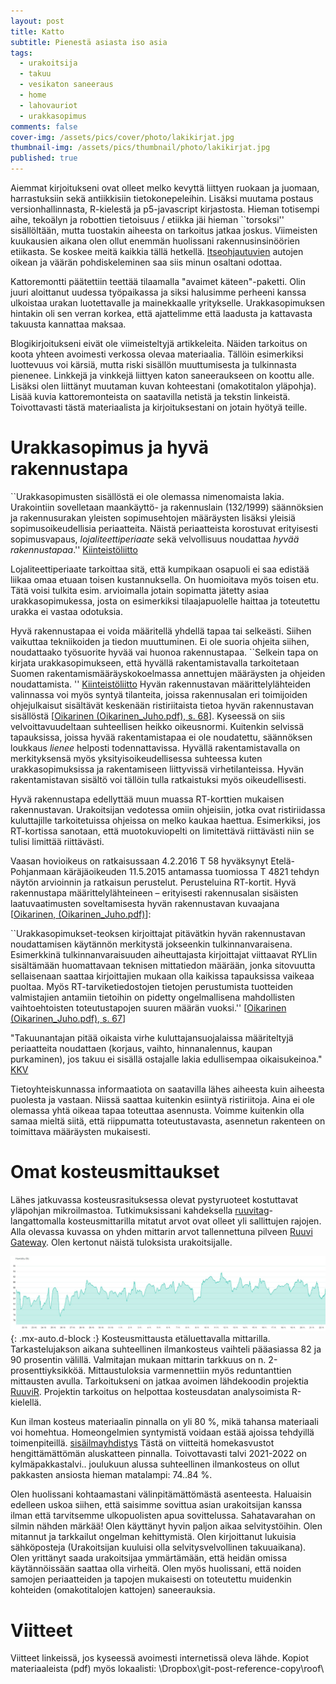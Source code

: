 ```yaml
---
layout: post
title: Katto
subtitle: Pienestä asiasta iso asia
tags:
  - urakoitsija
  - takuu
  - vesikaton saneeraus
  - home
  - lahovauriot
  - urakkasopimus
comments: false
cover-img: /assets/pics/cover/photo/lakikirjat.jpg
thumbnail-img: /assets/pics/thumbnail/photo/lakikirjat.jpg
published: true
---
```


Aiemmat kirjoitukseni ovat olleet melko kevyttä liittyen ruokaan ja juomaan, harrastuksiin sekä antiikkisiin tietokonepeleihin. Lisäksi muutama postaus versionhallinnasta, R-kielestä ja p5-javascript kirjastosta. Hieman totisempi aihe, tekoälyn ja robottien tietoisuus / etiikka jäi hieman ``torsoksi'' sisällöltään, mutta tuostakin aiheesta on tarkoitus jatkaa joskus. Viimeisten kuukausien aikana olen ollut enemmän huolissani rakennusinsinöörien etiikasta. Se koskee meitä kaikkia tällä hetkellä. [Itseohjautuvien](https://www.iltalehti.fi/digi/a/2015102520555705) autojen oikean ja väärän pohdiskeleminen saa siis minun osaltani odottaa.

Kattoremontti päätettiin teettää tilaamalla "avaimet käteen"-paketti. Olin juuri aloittanut uudessa työpaikassa ja siksi halusimme perheeni kanssa ulkoistaa urakan luotettavalle ja mainekkaalle yritykselle. Urakkasopimuksen hintakin oli sen verran korkea, että ajattelimme että laadusta ja kattavasta takuusta kannattaa maksaa.

Blogikirjoitukseni eivät ole viimeisteltyjä artikkeleita. Näiden tarkoitus on koota yhteen avoimesti verkossa olevaa materiaalia. Tällöin esimerkiksi luottevuus voi kärsiä, mutta riski sisällön muuttumisesta ja tulkinnasta pienenee. Linkkejä ja vinkkejä liittyen katon saneeraukseen on koottu alle. Lisäksi olen liittänyt muutaman kuvan kohteestani (omakotitalon yläpohja). Lisää kuvia kattoremonteista on saatavilla netistä ja tekstin linkeistä. Toivottavasti tästä materiaalista ja kirjoituksestani on jotain hyötyä teille.

# Urakkasopimus ja hyvä rakennustapa

``Urakkasopimusten sisällöstä ei ole olemassa nimenomaista lakia. Urakointiin sovelletaan maankäyttö- ja rakennuslain (132/1999) säännöksien ja rakennusurakan yleisten sopimusehtojen määräysten lisäksi yleisiä sopimusoikeudellisia periaatteita. Näistä periaatteista korostuvat erityisesti sopimusvapaus, *lojaliteettiperiaate* sekä velvollisuus noudattaa *hyvää rakennustapaa*.'' [Kiinteistöliitto](https://www.kiinteistoliitto.fi/blogit/lakipahkina/rakentamisenoikeudellisetyleisperiaatteet/)

Lojaliteettiperiaate tarkoittaa sitä, että kumpikaan osapuoli ei saa edistää liikaa omaa etuaan toisen kustannuksella. On huomioitava myös toisen etu. Tätä voisi tulkita esim. arvioimalla jotain sopimatta jätetty asiaa urakkasopimukessa, josta on esimerkiksi tilaajapuolelle haittaa ja toteutettu urakka ei vastaa odotuksia. 

Hyvä rakennustapaa ei voida määritellä yhdellä tapaa tai selkeästi. Siihen vaikuttaa tekniikoiden ja tiedon muuttuminen. Ei ole suoria ohjeita siihen, noudattaako työsuorite hyvää vai huonoa rakennustapaa. ``Selkein tapa on kirjata urakkasopimukseen, että hyvällä rakentamistavalla tarkoitetaan Suomen rakentamismääräyskokoelmassa annettujen määräysten ja ohjeiden noudattamista. '' [Kiinteistöliitto](https://www.kiinteistoliitto.fi/blogit/lakipahkina/rakentamisenoikeudellisetyleisperiaatteet/) Hyvän rakennustavan määrittelylähteiden valinnassa voi myös syntyä tilanteita, joissa 
rakennusalan eri toimijoiden ohjejulkaisut sisältävät keskenään ristiriitaista tietoa hyvän rakennustavan sisällöstä [[Oikarinen (Oikarinen_Juho.pdf), s. 68](https://lauda.ulapland.fi/bitstream/handle/10024/63040/Oikarinen.Juho.pdf?sequence=1&isAllowed=y)]. Kyseessä on siis velvoittavuudeltaan suhteellisen heikko oikeusnormi. Kuitenkin selvissä tapauksissa, joissa hyvää rakentamistapaa ei ole noudatettu, säännöksen loukkaus *lienee* helposti todennattavissa. Hyvällä rakentamistavalla on merkityksensä myös yksityisoikeudellisessa suhteessa kuten urakkasopimuksissa ja rakentamiseen liittyvissä virhetilanteissa. Hyvän rakentamistavan sisältö voi tällöin tulla ratkaistuksi myös oikeudellisesti.

Hyvä rakennustapa edellyttää muun muassa RT-korttien mukaisen rakennustavan. Urakoitsijan vedotessa omiin ohjeisiin, jotka ovat ristiriidassa kuluttajille tarkoitetuissa ohjeissa on melko kaukaa haettua. Esimerkiksi, jos RT-kortissa sanotaan, että muotokuviopelti on limitettävä riittävästi niin se tulisi limittää riittävästi.

Vaasan hovioikeus on ratkaisussaan 4.2.2016 T 58 hyväksynyt Etelä-Pohjanmaan käräjäoikeuden 11.5.2015 antamassa tuomiossa T 4821 tehdyn näytön arvioinnin ja ratkaisun perustelut. Perusteluina RT-kortit. Hyvä rakennustapa määrittelylähteineen – erityisesti rakennusalan sisäisten laatuvaatimusten soveltamisesta hyvän 
rakennustavan kuvaajana [[Oikarinen, (Oikarinen_Juho.pdf)](https://lauda.ulapland.fi/bitstream/handle/10024/63040/Oikarinen.Juho.pdf?sequence=1&isAllowed=y)]: 

``Urakkasopimukset-teoksen kirjoittajat pitävätkin hyvän rakennustavan noudattamisen käytännön merkitystä jokseenkin tulkinnanvaraisena. Esimerkkinä tulkinnanvaraisuuden aiheuttajasta kirjoittajat viittaavat RYLlin sisältämään huomattavaan teknisen mittatiedon määrään, jonka sitovuutta sellaisenaan saattaa kirjoittajien mukaan olla kaikissa tapauksissa vaikeaa puoltaa. Myös RT-tarviketiedostojen tietojen perustumista tuotteiden valmistajien antamiin tietoihin on pidetty ongelmallisena mahdollisten vaihtoehtoisten toteutustapojen suuren määrän vuoksi.'' 
[[Oikarinen (Oikarinen_Juho.pdf), s. 67](https://lauda.ulapland.fi/bitstream/handle/10024/63040/Oikarinen.Juho.pdf?sequence=1&isAllowed=y)]

"Takuunantajan pitää oikaista virhe kuluttajansuojalaissa määriteltyjä periaatteita noudattaen (korjaus, vaihto, hinnanalennus, kaupan purkaminen), jos takuu ei sisällä ostajalle lakia edullisempaa oikaisukeinoa." [KKV](https://www.kkv.fi/Tietoa-ja-ohjeita/Ostaminen-myyminen-ja-sopimukset/takuu-ja-virhevastuu/)

Tietoyhteiskunnassa informaatiota on saatavilla lähes aiheesta kuin aiheesta puolesta ja vastaan. Niissä saattaa kuitenkin esiintyä ristiriitoja. Aina ei ole olemassa yhtä oikeaa tapaa toteuttaa asennusta. Voimme kuitenkin olla samaa mieltä siitä, että riippumatta toteutustavasta, asennetun rakenteen on toimittava määräysten mukaisesti. 

# Omat kosteusmittaukset

Lähes jatkuvassa kosteusrasituksessa olevat pystyruoteet kostuttavat yläpohjan mikroilmastoa. Tutkimuksissani kahdeksella [ruuvitag](https://ruuvi.com/fi)-langattomalla kosteusmittarilla mitatut arvot ovat olleet yli sallittujen rajojen. Alla olevassa kuvassa on yhden mittarin arvot tallennettuna pilveen [Ruuvi Gateway](https://ruuvi.com/fi/gateway/). Olen kertonut näistä tuloksista urakoitsijalle. 

![ruuvitag](/assets/pics/page/roof/ruuvi7CaptureTT.jpg){: .mx-auto.d-block :}
Kosteusmittausta etäluettavalla mittarilla. Tarkastelujakson aikana suhteellinen ilmankosteus vaihteli pääasiassa 82 ja 90 prosentin välillä. Valmitajan mukaan mittarin tarkkuus on n. 2-prosenttiyksikköä. Mittaustuloksia varmennettiin myös reduntanttien mittausten avulla. Tarkoitukseni on jatkaa avoimen lähdekoodin projektia [RuuviR](https://github.com/talonendm/RuuviR). Projektin tarkoitus on helpottaa kosteusdatan analysoimista R-kielellä. 

Kun ilman kosteus materiaalin pinnalla on yli 80 %, mikä tahansa materiaali voi homehtua. Homeongelmien syntymistä voidaan estää ajoissa tehdyillä toimenpiteillä. [sisäilmayhdistys](https://www.sisailmayhdistys.fi/Perustietoa-sisailmasta/Homevaurioiden-ehkaisy-ja-tunnistaminen) Tästä on viitteitä homekasvustot hengittämättömän aluskatteen pinnalla. Toivottavasti talvi 2021-2022 on kylmäpakkastalvi.. joulukuun alussa suhteellinen ilmankosteus on ollut pakkasten ansiosta hieman matalampi: 74..84 %. 

Olen huolissani kohtaamastani välinpitämättömästä asenteesta. Haluaisin edelleen uskoa siihen, että saisimme sovittua asian urakoitsijan kanssa ilman että tarvitsemme ulkopuolisten apua sovittelussa. Sahatavarahan on silmin nähden märkää! Olen käyttänyt hyvin paljon aikaa selvitystöihin. Olen mitannut ja tarkkailut ongelman kehittymistä. Olen kirjoittanut lukuisia sähköposteja (Urakoitsijan kuuluisi olla selvitysvelvollinen takuuaikana). Olen yrittänyt saada urakoitsijaa ymmärtämään, että heidän omissa käytännöissään saattaa olla virheitä. Olen myös huolissani, että noiden samojen periaatteiden ja tapojen mukaisesti on toteutettu muidenkin kohteiden (omakotitalojen kattojen) saneerauksia.


# Viitteet

Viitteet linkeissä, jos kyseessä avoimesti internetissä oleva lähde. Kopiot materiaaleista (pdf) myös lokaalisti: \Dropbox\git-post-reference-copy\roof\

